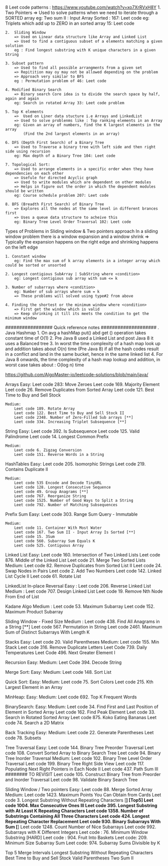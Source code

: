 8 Leet code patterns : https://www.youtube.com/watch?v=xo7XrRVxH8Y
    1. Two Pointers 
        => Used to solve patterns when we need to iterate through a SORTED array
        eg: Two sum II : Input Array Sorted : 167: Leet code
        eg: Triplets which add up to ZERO in an sorted array 15: Leet code
    
    2.  Sliding Window
        => Used on Linear data structure like Array and Linked List
        => Used to find a contiguous subset of a elements matching a given solution
        eg : Find longest substring with K unique characters in a given String 
    
    3. Subset pattern
        => Used to find all possible arrangments from a given set
        => Repitition may oy may not be allowed depending on the problem
        => Approach very similar to BFS 
        eg : Permutation problem of 46: Leet code 
    
    4. Modified Binary Search
        => Binary search Core idea is to divide the search space by half, again and again
        eg: Search in rotated Array 33: Leet code problem
    
    5. Top K elements
        =>  Used on Liner data stucture i.e Arrays and LinkedList
        => Used to solve problenms like : Top ranking elements in an Array
        eg: Given an array of numbers, find the K largest elements in the array
            (Find the 2nd largest elements in an array)

    6. DFS (Depth First Search) of a Binary Tree
        => Used to Traverse a binary tree with left side and then right side using recursion
        eg: Max depth of a Binary Tree 104: Leet code
    
    7. Topological Sort:
        => Used to arrange elements in a specific order when they have dependencies on each other
        => Usefule for directed Acyclic graph
        => Used to write modules which are dependent on other modules
        => Helps in figure out the order in which the dependent modules should be written
        eg: Course schedule problem 207: Leet code
    
    8. BFS (Breadth First Search) of Binary Tree
        => Explores all the nodes at the same level in different brances first
        => Uses a queue data structure to acheive this
        eg: Binary Tree Level Order Traversal 102: Leet code
    

Types of Problems in Sliding window & Two pointers approach
    In a sliding window problem there is a window expansion and a window shrink
        => Typically the expansion happens on the right edge and shrinking happens on the left edge
    
    1. Constant window 
        eg: Find the max sum of k array elements in a integer array which could be sorted or unsorted

    2. Longest contigious SubArray | SubString where <condition>
        eg: Longest contigious sub array with sum <= k 
    
    3. Number of subarrays where <condition>
        eg: Number of sub arrays where sum = k
        => These problems will solved using type#2 from above 

    4. Finding the shortest or the minimum window where <condition>
        => First get the window which is valid
        => Keep shrinking it till its meets the condition to get the minimum window



#################   Quick reference notes ####################
. Java Hashmap 
    1. On avg a hashMap put() abd get () operation takes constant time of O(1)
    2. Pre Java 8 used a Linked List and post Java 8 it uses a Balanced tree
    3. In worst the time complexity of a hash map look up and addition takes about O(n) time (Pre Java 8)
       if all the hash codes result in a conflict and land in the same bucket, hence in the same linked list
    4. For Java 8 onwards, the time complexity of a hash map lookup and addition, in worst case takes about : O(log n) time 


https://github.com/AlgoMaster-io/leetcode-solutions/blob/main/java/

Arrays
    Easy: 
        Leet code 283: Move Zeroes 
        Leet code 169. Majority Element
        Leet code  26. Remove Duplicates from Sorted Array
        Leet code 121. Best Time to Buy and Sell Stock

    Medium:
        Leet code 189. Rotate Array
        Leet code 122. Best Time to Buy and Sell Stock II
        Leet code 2348. Number of Zero-Filled Sub arrays [**]
        Leet code 334. Increasing Triplet Subsequence [**]

String 
    Easy:
        Leet code 392. Is Subsequence
        Leet code 125. Valid Palindrome
        Leet code 14. Longest Common Prefix

    Medium:
        Leet code 6. Zigzag Conversion
        Leet code 151. Reverse Words in a String

HashTables
    Easy:
        Leet code 205. Isomorphic Strings
        Leet code 219. Contains Duplicate II

    Medium:
        Leet code 535 Encode and Decode TinyURL
        Leet code 128. Longest Consecutive Sequence
        Leet code 49. Group Anagrams [**]
        Leet code 767. Reorganize String
        Leet code 1525. Number of Good Ways to Split a String
        Leet code 792. Number of Matching Subsequences

Prefix Sum
    Easy:
        Leet code 303. Range Sum Query - Immutable
    
    Medium:
        Leet code 11. Container With Most Water
        Leet code 167. Two Sum II - Input Array Is Sorted [**]
        Leet code 15. 3Sum
        Leet code 560. Subarray Sum Equals K
        Leet code 525. Contiguous Array


Linked List
    Easy:
        Leet code 160. Intersection of Two Linked Lists
        Leet code 876. Middle of the Linked List
        Leet code 21. Merge Two Sorted Lists
    Medium:
        Leet code 82. Remove Duplicates from Sorted List II
        Leet code 24. Swap Nodes in Pairs
        Leet code 2. Add Two Numbers
        Leet code 142. Linked List Cycle II
        Leet code 61. Rotate List

LinkedList In-place Reversal
    Easy :
        Leet code 206. Reverse Linked List
    Medium :
        Leet code 707. Design Linked List
        Leet code 19. Remove Nth Node From End of List

Kadane Algo
    Medium :
        Leet code 53. Maximum Subarray
        Leet code 152. Maximum Product Subarray

Sliding Window - Fixed Size
    Medium :
        Leet code 438. Find All Anagrams in a String [**]
        Leet code 567. Permutation in String
        Leet code 2461. Maximum Sum of Distinct Subarrays With Length K

Stacks
    Easy:
        Leet code 20. Valid Parentheses
    Medium:
        Leet code 155. Min Stack
        Leet code 316. Remove Duplicate Letters
        Leet Code 739. Daily Temperatures
        Leet Code 496. Next Greater Element I

Recursion
    Easy:
    Medium:
        Leet Code 394. Decode String

Merge Sort:
    Easy:
    Medium:
        Leet code 148. Sort List

Quick Sort:
    Easy:
    Medium:
       Leet code 75. Sort Colors
       Leet code 215. Kth Largest Element in an Array

MinHeap:
    Easy:
    Medium: Leet code 692. Top K Frequent Words

BinarySearch:
    Easy:
    Medium:
        Leet code 34. Find First and Last Position of Element in Sorted Array
        Leet code 162. Find Peak Element
        Leet code 33. Search in Rotated Sorted Array
        Leet code 875. Koko Eating Bananas
        Leet code 74. Search a 2D Matrix


Back Tracking
    Easy:
    Medium:
        Leet code 22. Generate Parentheses
        Leet code 78. Subsets

Tree Traversal
    Easy:
        Leet code 144. Binary Tree Preorder Traversal
        Leet code 108. Convert Sorted Array to Binary Search Tree
        Leet code 94. Binary Tree Inorder Traversal
    Medium:
        Leet code 102. Binary Tree Level Order Traversal
        Leet code 199. Binary Tree Right Side View
        Leet code 117. Populating Next Right Pointers in Each Node II
        Leet code 437. Path Sum III ######## TO REVISIT
        Leet code 105. Construct Binary Tree from Preorder and Inorder Traversal
        Leet code 98. Validate Binary Search Tree


Sliding Window / Two pointers
    Easy:
        Leet code 88. Merge Sorted Array
    Medium:
        Leet code 1423. Maximum Points You Can Obtain from Cards
        Leet code 3. Longest Substring Without Repeating Characters [**] [Top5]
        Leet code 1004. Max Consecutive Ones III
        Leet code 395. Longest Substring with At Least K Repeating Characters
        Leet code 1358. Number of Substrings Containing All Three Characters
        Leet code 424. Longest Repeating Character Replacement
        Leet code 930. Binary Subarrays With Sum    [**]
        Leet code 1248. Count Number of Nice Subarrays
        Leet code 992. Subarrays with K Different Integers
        Leet code : 76. Minimum Window Substring [HARD]
        Leet code : 904. Fruit Into Baskets
        Leet code: 209. Minimum Size Subarray Sum
        Leet code: 974. Subarray Sums Divisible by K



Top 5
    Merge Intervals
    Longest Substring Without Repeating Characters
    Best Time to Buy and Sell Stock
    Valid Parentheses
    Two Sum II
